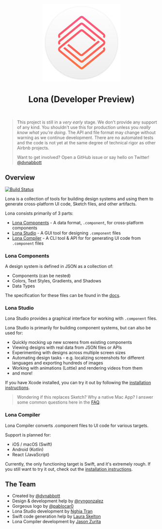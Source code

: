 <p align="center">
  <img src="studio/LonaStudio/Assets.xcassets/AppIcon.appiconset/icon_256x256@2x.png" width="256" height="256" />
</p>

<h1 align="center">Lona (Developer Preview)</h1>

<br />

> This project is still in a _very early_ stage. We don't provide any support of any kind. You shouldn't use this for production unless you _really know what you're doing_. The API and file format may change without warning as we continue development. There are no automated tests and the code is not yet at the same degree of technical rigor as other Airbnb projects.
>
> Want to get involved? Open a GitHub issue or say hello on Twitter! [@dvnabbott](https://twitter.com/dvnabbott)

## Overview

[![Build Status](https://travis-ci.org/airbnb/Lona.svg?branch=master)](https://travis-ci.org/airbnb/Lona)

Lona is a collection of tools for building design systems and using them to generate cross-platform UI code, Sketch files, and other artifacts.

Lona consists primarily of 3 parts:

* [Lona Components](#lona-components) - A data format, `.component`, for cross-platform components
* [Lona Studio](#lona-studio) - A GUI tool for designing `.component` files
* [Lona Compiler](#lona-compiler) - A CLI tool & API for for generating UI code from `.component` files

### Lona Components

A design system is defined in JSON as a collection of:

* Components (can be nested)
* Colors, Text Styles, Gradients, and Shadows
* Data Types

The specification for these files can be found in the [docs](./docs/file-formats/README.md).

### Lona Studio

Lona Studio provides a graphical interface for working with `.component` files.

Lona Studio is primarily for building component systems, but can also be used for:

* Quickly mocking up new screens from existing components
* Viewing designs with real data from JSON files or APIs
* Experimenting with designs across multiple screen sizes
* Automating design tasks - e.g. localizing screenshots for different languages and exporting hundreds of images
* Working with animations (Lottie) and rendering videos from them
* and more!

If you have Xcode installed, you can try it out by following the [installation instructions](./studio/README.md).

> Wondering if this replaces Sketch? Why a native Mac App? I answer some common questions here in the [FAQ](./docs/overview/faq.md).

### Lona Compiler

Lona Compiler converts .component files to UI code for various targets.

Support is planned for:

* iOS / macOS (Swift)
* Android (Kotlin)
* React (JavaScript)

Currently, the only functioning target is Swift, and it's extremely rough. If you still want to try it out, check out the [installation instructions](./compiler/core/README.md).

## The Team

* Created by [@dvnabbott](https://twitter.com/dvnabbott)
* Design & development help by [@ryngonzalez](https://twitter.com/ryngonzalez)
* Gorgeous logo by [@pablocar0](https://twitter.com/pablocar0)
* Lona Studio development by [Nghia Tran](https://github.com/NghiaTranUIT)
* Swift code generation help by [Laura Skelton](https://twitter.com/skelovenko)
* Lona Compiler development by [Jason Zurita](https://twitter.com/jasonalexzurita)
